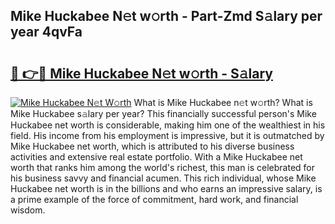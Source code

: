 ## Mike Huckabee N𝚎t w𝚘rth - Part-Zmd S𝚊lary per year 4qvFa

# <h2><a href="http://gc1j4b2.nevu.top/?p=Mike+Huckabee">🔗 👉🔴 Mike Huckabee N𝚎t w𝚘rth - S𝚊lary</a></h2>

[![Mike Huckabee N𝚎t W𝚘rth](https://i.imgur.com/Oavwk0R.jpeg)](http://gc1j4b2.nevu.top/?p=Mike+Huckabee)
What is Mike Huckabee n𝚎t w𝚘rth? What is Mike Huckabee s𝚊lary per year?
This financially successful person's Mike Huckabee net worth is considerable, making him one of the wealthiest in his field. His income from his employment is impressive, but it is outmatched by Mike Huckabee net worth, which is attributed to his diverse business activities and extensive real estate portfolio. With a Mike Huckabee net worth that ranks him among the world's richest, this man is celebrated for his business savvy and financial acumen. This rich individual, whose Mike Huckabee net worth is in the billions and who earns an impressive salary, is a prime example of the force of commitment, hard work, and financial wisdom.
